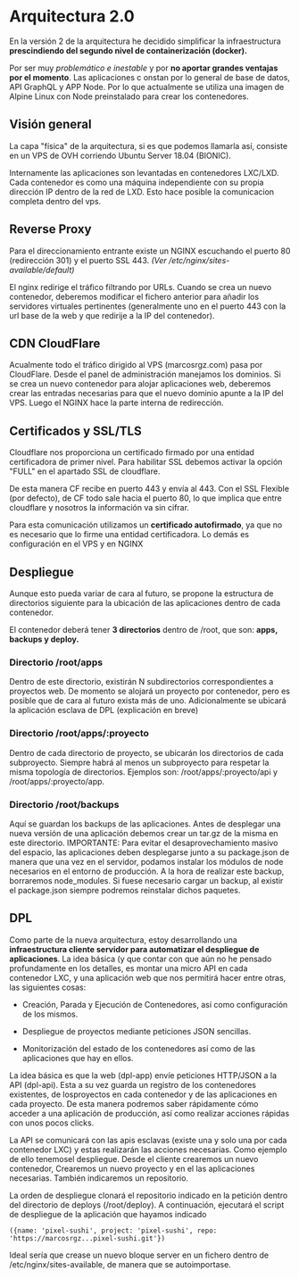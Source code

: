 
# Arquitectura 2.0

En la versión 2 de la arquitectura he decidido simplificar la infraestructura **prescindiendo del segundo nivel de containerización (docker).**

Por ser muy *problemático e inestable* y por **no aportar grandes ventajas por el momento**. Las aplicaciones c onstan por lo general de base de datos, API GraphQL y APP Node. Por lo que actualmente se utiliza una imagen de Alpine Linux con Node preinstalado para crear los contenedores.
	
## Visión general

La capa "física" de la arquitectura, si es que podemos llamarla así, consiste en un VPS de OVH corriendo Ubuntu Server 18.04 (BIONIC).

Internamente las aplicaciones son levantadas en contenedores LXC/LXD. Cada contenedor es como una máquina independiente con su propia dirección IP dentro de la red de LXD. Esto hace posible la comunicacion completa dentro del vps.

## Reverse Proxy

Para el direccionamiento entrante existe un NGINX escuchando el puerto 80 (redirección 301) y el puerto SSL 443. *(Ver /etc/nginx/sites-available/default)*

El nginx redirige el tráfico filtrando por URLs. Cuando se crea un nuevo contenedor, deberemos modificar el fichero anterior para añadir los servidores virtuales pertinentes (generalmente uno en el puerto 443 con la url base de la web y que redirije a la IP del contenedor).

## CDN CloudFlare

Acualmente todo el tráfico dirigido al VPS (marcosrgz.com) pasa por CloudFlare. Desde el panel de administración manejamos los dominios. Si se crea un nuevo contenedor para alojar aplicaciones web, deberemos crear las entradas necesarias para que el nuevo dominio apunte a la IP del VPS. Luego el NGINX hace la
parte interna de redirección.

## Certificados y SSL/TLS

Cloudflare nos proporciona un certificado firmado por una entidad certificadora de primer nivel. Para habilitar SSL debemos activar la opción "FULL" en el apartado SSL de cloudflare.

De esta manera CF recibe en puerto 443 y envía al 443. Con el SSL Flexible (por defecto), de CF todo sale hacia el puerto 80, lo que implica que entre cloudflare y nosotros la información va sin cifrar. 

Para esta comunicación utilizamos un **certificado autofirmado**, ya que no es necesario que lo firme una entidad certificadora. Lo demás es configuración en el VPS y en NGINX

## Despliegue
Aunque esto pueda variar de cara al futuro, se propone la estructura de directorios siguiente para la ubicación de las aplicaciones dentro de cada contenedor.

El contenedor deberá tener **3 directorios** dentro de /root, que son: **apps, backups y deploy.**

### Directorio /root/apps
Dentro de este directorio, existirán N subdirectorios correspondientes a proyectos web. De momento se alojará un proyecto por contenedor, pero
es posible que de cara al futuro exista más de uno. Adicionalmente se ubicará la aplicación esclava de DPL (explicación en breve)

### Directorio /root/apps/:proyecto
Dentro de cada directorio de proyecto, se ubicarán los directorios de cada subproyecto. Siempre habrá al menos un subproyecto para 
respetar la misma topología de directorios. Ejemplos son: /root/apps/:proyecto/api y /root/apps/:proyecto/app.

### Directorio /root/backups
Aquí se guardan los backups de las aplicaciones. Antes de desplegar una nueva versión de una aplicación debemos crear un tar.gz de la misma
en este directorio. IMPORTANTE: Para evitar el desaprovechamiento masivo del espacio, las aplicaciones deben desplegarse junto a su package.json de manera que 
una vez en el servidor, podamos instalar los módulos de node necesarios en el entorno de producción. A la hora de realizar este backup, borraremos node_modules.
Si fuese necesario cargar un backup, al existir el package.json siempre podremos reinstalar dichos paquetes.

## DPL

Como parte de la nueva arquitectura, estoy desarrollando una **infraestructura cliente servidor para automatizar el despliegue de aplicaciones**. La idea básica (y que contar con que aún no he pensado profundamente en los detalles, es montar una micro API en cada contenedor LXC, y una aplicación web que nos permitirá hacer entre otras, las siguientes cosas:

 - Creación, Parada y Ejecución de Contenedores, así como configuración de los mismos.
 
 - Despliegue de proyectos mediante peticiones JSON sencillas.
 - Monitorización del estado de los contenedores así como de las   aplicaciones que hay en ellos.

La idea básica es que la web (dpl-app) envíe peticiones HTTP/JSON a la API (dpl-api). Esta a su vez guarda un registro de los contenedores existentes, de losproyectos en cada contenedor y de las aplicaciones en cada proyecto. De esta manera podremos saber rápidamente cómo acceder a una aplicación de producción, así como realizar acciones rápidas con unos pocos clicks.

La API se comunicará con las apis esclavas (existe una y solo una por cada contenedor LXC) y estas realizarán las acciones necesarias. Como ejemplo de ello tenemosel despliegue. Desde el cliente crearemos un nuevo contenedor, Crearemos un nuevo proyecto y en el las aplicaciones necesarias. También indicaremos un repositorio.

La orden de despliegue clonará el repositorio indicado en la petición dentro del directorio de deploys (/root/deploy). A continuación, ejecutará el script de despliegue de la aplicación que hayamos indicado 

	({name: 'pixel-sushi', project: 'pixel-sushi', repo: 'https://marcosrgz...pixel-sushi.git'})
	
Ideal sería que crease un nuevo bloque server en un fichero dentro de /etc/nginx/sites-available, de manera que se autoimportase.
